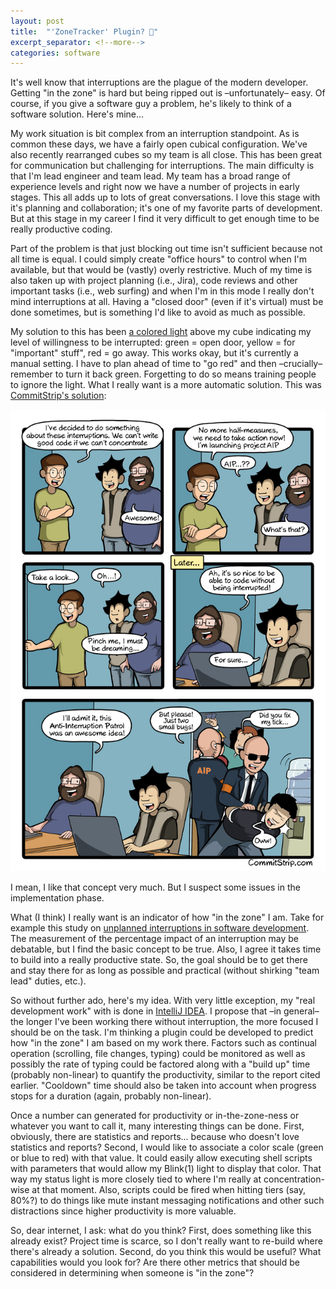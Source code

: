 ```yaml
---
layout: post
title:  "'ZoneTracker' Plugin? 🤔"
excerpt_separator: <!--more-->
categories: software
---
```


It's well know that interruptions are the plague of the modern developer. Getting 
"in the zone" is hard but being ripped out is –unfortunately– easy. Of course, if you
give a software guy a problem, he's likely to think of a software solution. Here's mine...
<!--more-->

My work situation is bit complex from an interruption standpoint. As is common these days,
we have a fairly open cubical configuration. We've also recently rearranged cubes so my
team is all close. This has been great for communication but challenging for 
interruptions. The main difficulty is that I'm lead engineer and team lead. My team has
a broad range of experience levels and right now we have a number of projects in early
stages. This all adds up to lots of great conversations. I love this stage with it's
planning and collaboration; it's one of my favorite parts of development. But at this stage in
my career I find it very difficult to get enough time to be really productive
coding.

Part of the problem is that just blocking out time isn't sufficient because not all time
is equal. I could simply create "office hours" to control when I'm available, but that
would be (vastly) overly restrictive. Much of my time is also taken up with project
planning (i.e., Jira), code reviews and other important tasks (i.e., web surfing) and when
I'm in this mode I really don't mind interruptions at all. Having a "closed door" (even
if it's virtual) must be done sometimes, but is something I'd like to avoid as much as 
possible.

My solution to this has been [a colored light](https://blink1.thingm.com) above my cube 
indicating my level of willingness to be interrupted: green = open door, yellow =
for "important" stuff", red = go away. This works okay, but it's currently a manual 
setting. I have to plan ahead of time to "go red" and then –crucially– remember to turn
it back green. Forgetting to do so means training people to ignore the light. What I 
really want is a more automatic solution. This was [CommitStrip's solution](http://www.commitstrip.com/en/2018/01/11/the-war-on-interruptions/):

<a href="http://www.commitstrip.com/en/2018/01/11/the-war-on-interruptions/">![CommitStrip comic: War on Interruptions](/images/ext/20180124-commitstrip-war-on-interruptions.jpg "CommitStrip: War on Interruptions")</a>

I mean, I like that concept very much. But I suspect some issues in the implementation 
phase.

What (I think) I really want is an indicator of how "in the zone" I am. Take for example
this study on [unplanned interruptions in software development](https://novicearshad.wordpress.com/2012/01/24/unplanned-interruptions-in-software-development/).
The measurement of the percentage impact of an interruption may be debatable, but I
find the basic concept to be true. Also, I agree it takes time to build into a really
productive state. So, the goal should be to get there and stay there for as long as
possible and practical (without shirking "team lead" duties, etc.).

So without further ado, here's my idea. With very little exception, my "real development work"
with is done in [IntelliJ IDEA](https://www.jetbrains.com/idea). I propose that 
–in general– the longer I've been working there without interruption, the more focused I
should be on the task. I'm thinking a plugin could be developed to predict how "in the 
zone" I am based on my work there. Factors such as continual operation (scrolling, 
file changes, typing) could be monitored as well as possibly the rate of typing could be
factored along with a "build up" time (probably non-linear) to quantify the productivity, similar to the report
cited earlier. "Cooldown" time should also be taken into account when progress stops for a duration (again, probably non-linear).

Once a number can generated for productivity or in-the-zone-ness or whatever you want to
call it, many interesting things can be done. First, obviously, there are statistics and
reports... because who doesn't love statistics and reports? Second, I would like to 
associate a color scale (green or blue to red) with that value. It could easily allow
executing shell scripts with parameters that would allow my Blink(1) light to display 
that color. That way my status light is more closely tied to where I'm really at 
concentration-wise at that moment. Also, scripts could be fired when hitting tiers 
(say, 80%?) to do things like mute instant messaging notifications and other such 
distractions since higher productivity is more valuable.

So, dear internet, I ask: what do you think? First, does something like this already 
exist? Project time is scarce, so I don't really want to re-build where there's already 
a solution. Second, do you think this would be useful? What capabilities would you look 
for? Are there other metrics that should be considered in determining when someone is
"in the zone"?